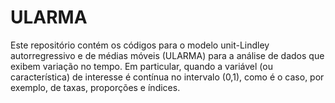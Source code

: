 # ULARMA

Este repositório contém os códigos para o modelo unit-Lindley autorregressivo e de médias móveis (ULARMA) para a análise de dados que exibem variação no tempo. Em particular, quando a variável (ou característica) de interesse é contínua no intervalo (0,1), como é o caso, por exemplo, de taxas, proporções e índices.
